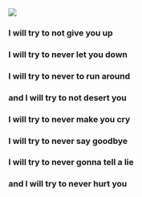 <img src="https://media.tenor.com/h-obOh2nH_kAAAAC/valorant-yoru.gif" style="align: center; max-width: 100%; display: inline-block;" data-target="animated-image.originalImage">

### I will try to not give you up
### I will try to never  let you down
### I will try to never to run around
### and I will try to not desert you

### I will try to never make you cry
### I will try to never say goodbye
### I will try to never gonna tell a lie
### and I will try to never hurt you
